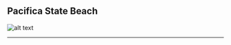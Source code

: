## Pacifica State Beach

![alt text](https://github.com/mattyshen/mattyshen.github.io/blob/main/IMG_9714_Original.jpg?raw=true)

---
